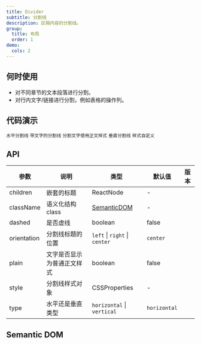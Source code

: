 ```yaml
---
title: Divider
subtitle: 分割线
description: 区隔内容的分割线。
group:
  title: 布局
  order: 1
demo:
  cols: 2
---
```


## 何时使用

- 对不同章节的文本段落进行分割。
- 对行内文字/链接进行分割，例如表格的操作列。

## 代码演示

<!-- prettier-ignore -->
<code src="./demo/horizontal.tsx">水平分割线</code>
<code src="./demo/with-text.tsx">带文字的分割线</code>
<code src="./demo/plain.tsx">分割文字使用正文样式</code>
<code src="./demo/vertical.tsx">垂直分割线</code>
<code src="./demo/customize-style.tsx" debug>样式自定义</code>

## API

| 参数        | 说明                       | 类型                          | 默认值       | 版本 |
| ----------- | -------------------------- | ----------------------------- | ------------ | ---- |
| children    | 嵌套的标题                 | ReactNode                     | -            |      |
| className   | 语义化结构 class           | [SemanticDOM](#semantic-dom)  | -            |      |
| dashed      | 是否虚线                   | boolean                       | false        |      |
| orientation | 分割线标题的位置           | `left` \| `right` \| `center` | `center`     |      |
| plain       | 文字是否显示为普通正文样式 | boolean                       | false        |      |
| style       | 分割线样式对象             | CSSProperties                 | -            |      |
| type        | 水平还是垂直类型           | `horizontal` \| `vertical`    | `horizontal` |      |

## Semantic DOM

<code src="./demo/_semantic.tsx" simplify></code>
